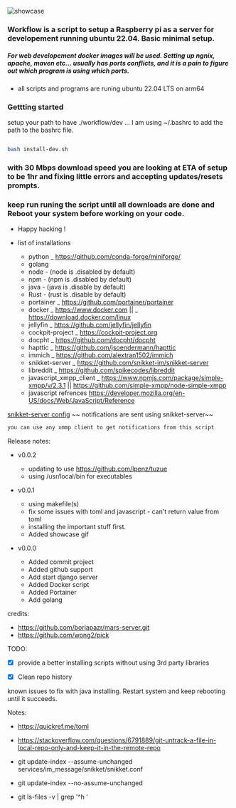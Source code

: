 ![showcase](https://github.com/Nllii/workflow/blob/29fe7930ecf8fc100171d937e967b30b843cb4d0/setup_scripts/showcase_upade_11062022.gif)


###  Workflow is a script to setup a Raspberry pi as a server for developement running ubuntu 22.04. Basic minimal setup.





##### For web developement docker images will be used. Setting up ngnix, apache, maven etc... usually has ports conflicts, and it is a pain to figure out which program is using which ports.

- all scripts and programs are runing ubuntu 22.04 LTS on arm64

### Gettting started
setup your path to have ./workflow/dev
... I am using ~/.bashrc to add the path to the bashrc file.
```bash

bash install-dev.sh

```
### with 30 Mbps download speed you are looking at ETA of setup to be 1hr and fixing little errors and accepting updates/resets prompts.

### keep run runing the script until all downloads are done and Reboot your system before working on your code.

- Happy hacking !




- list of installations
    - python _ https://github.com/conda-forge/miniforge/
    - golang
    - node - (node is .disabled by default)
    - npm - (npm is .disabled by default)
    - java - (java is .disable by default)
    - Rust - (rust is .disable by default)
    - portainer _ https://github.com/portainer/portainer
    - docker _ https://www.docker.com || _ https://download.docker.com/linux
    - jellyfin _ https://github.com/jellyfin/jellyfin
    - cockpit-project _ https://cockpit-project.org
    - docpht _ https://github.com/docpht/docpht
    - hapttic _ https://github.com/jsoendermann/hapttic
    - immich _ https://github.com/alextran1502/immich
    - snikket-server _ https://github.com/snikket-im/snikket-server
    - libreddit _ https://github.com/spikecodes/libreddit
    - javascript_xmpp_client _ https://www.npmjs.com/package/simple-xmpp/v/2.3.1 || https://github.com/simple-xmpp/node-simple-xmpp
    - javascript refrences https://developer.mozilla.org/en-US/docs/Web/JavaScript/Reference



[snikket-server config](https://github.com/Nllii/workflow/blob/9ca64008ff525d0f85f36260d120f38d8dcbce5c/workflow.settings.toml#L18)
~~ notifications are sent using snikket-server~~
```bash
you can use any xmmp client to get notifications from this script
```








Release notes:

- v0.0.2
    - updating to use https://github.com/lpenz/tuzue
    - using /usr/local/bin for executables





- v0.0.1
    - using makefile(s)
    - fix some issues with toml and javascript - can't return value from toml
    - installing the important stuff first.
    - Added showcase gif




- v0.0.0
    - Added commit project
    - Added github support
    - Add start django server
    - Added Docker script
    - Added Portainer
    - Add golang






credits:

-  https://github.com/borjapazr/mars-server.git
-  https://github.com/wong2/pick

TODO:
- [x] provide a better installing scripts without using 3rd party libraries
- [x] Clean repo history


known issues to fix with java installing.
Restart system and keep rebooting until it succeeds.





Notes:
- https://quickref.me/toml
- https://stackoverflow.com/questions/6791889/git-untrack-a-file-in-local-repo-only-and-keep-it-in-the-remote-repo


- git update-index --assume-unchanged services/im_message/snikket/snikket.conf

- git update-index --no-assume-unchanged <file>

- git ls-files -v | grep '^h '
